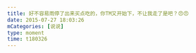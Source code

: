 ```yaml
---
title: 好不容易雨停了出来买点吃的，你TM又开始下，不让我走了是吧？😠😠
date: 2015-07-27 18:03:26
mCategories: [说说]
type: moment
time: t180326
---
```


